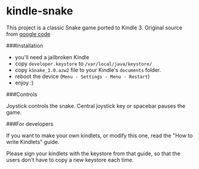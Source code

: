 # kindle-snake
This project is a classic Snake game ported to Kindle 3. Original source from [google code](https://code.google.com/archive/p/snake-game-kindlet/)

###Installation
- you'll need a jailbroken Kindle
- copy ```developer.keystore```  to ```/var/local/java/keystore/```
- copy ```kSnake_1.0.azw2``` file to your Kindle's ```documents``` folder.
- reboot the device (```Menu - Settings - Menu - Restart```)
- enjoy :)

###Controls

Joystick controls the snake. Central joystick key or spacebar pauses the game.

###For developers

If you want to make your own kindlets, or modify this one, read the "How to write Kindlets" guide.

Please sign your kindlets with the keystore from that guide, so that the users don't have to copy a new keystore each time.
